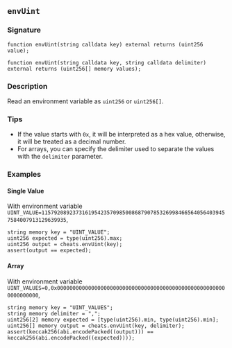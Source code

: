 ## `envUint`

### Signature

```solidity
function envUint(string calldata key) external returns (uint256 value);
```

```solidity
function envUint(string calldata key, string calldata delimiter) external returns (uint256[] memory values);
```

### Description

Read an environment variable as `uint256` or `uint256[]`.

### Tips

- If the value starts with `0x`, it will be interpreted as a hex value, otherwise, it will be
treated as a decimal number.
- For arrays, you can specify the delimiter used to separate the values with the `delimiter` parameter.

### Examples

#### Single Value
With environment variable `UINT_VALUE=115792089237316195423570985008687907853269984665640564039457584007913129639935`,
```solidity
string memory key = "UINT_VALUE";
uint256 expected = type(uint256).max;
uint256 output = cheats.envUint(key);
assert(output == expected);
```

#### Array
With environment variable `UINT_VALUES=0,0x0000000000000000000000000000000000000000000000000000000000000000`,
```solidity
string memory key = "UINT_VALUES";
string memory delimiter = ",";
uint256[2] memory expected = [type(uint256).min, type(uint256).min];
uint256[] memory output = cheats.envUint(key, delimiter);
assert(keccak256(abi.encodePacked((output))) == keccak256(abi.encodePacked((expected))));
```
